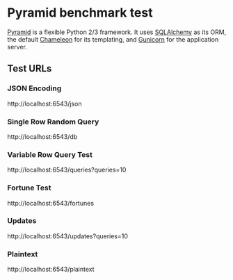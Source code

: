 # Pyramid benchmark test

[Pyramid](http://www.pylonsproject.org/) is a flexible Python 2/3 framework.
It uses [SQLAlchemy](http://www.sqlalchemy.org/) as its ORM, the default
[Chameleon](http://www.pylonsproject.org/) for its templating, and
[Gunicorn](https://github.com/benoitc/gunicorn) for the application server.

## Test URLs

### JSON Encoding

http://localhost:6543/json

### Single Row Random Query

http://localhost:6543/db

### Variable Row Query Test

http://localhost:6543/queries?queries=10

### Fortune Test

http://localhost:6543/fortunes

### Updates
http://localhost:6543/updates?queries=10

### Plaintext

http://localhost:6543/plaintext
